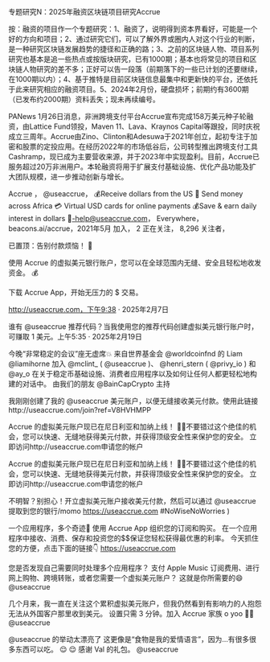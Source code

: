 专题研究N：2025年融资区块链项目研究Accrue

按：融资的项目作一个专题研究：1、融资了，说明得到资本界看好，可能是一个好的方向和项目；2、通过研究它们，可以了解外界或圈内人对这个行业的判断，是一种研究区块链发展趋势的捷径和正确的路；3、之前的区块链人物、项目系列研究也基本是追一些热点或按版块研究，已有1000期；基本也将常见的项目和区块链人物研究的差不多；正好可以告一段落（前期落下的一些已计划的还要继续，在1000期以内）；4、基于推特是目前区块链信息最集中和更新快的平台，还依托于此来研究相应的融资项目。5、2024年2月份，硬盘损坏；前期约有3600期（已发布约2000期）资料丢失；现未再续编号。

PANews 1月26日消息，非洲跨境支付平台Accrue宣布完成158万美元种子轮融资，由Lattice Fund领投，Maven 11、Lava、Kraynos Capital等跟投，同时庆祝成立三周年。Accrue由Zino、Clinton和Adesuwa于2021年创立，起初专注于加密和股票的定投应用。在经历2022年的市场低谷后，公司转型推出跨境支付工具Cashramp，现已成为主要营收来源，并于2023年中实现盈利。目前，Accrue已服务超过20万非洲用户。本轮融资将用于扩展支付基础设施、优化产品功能及扩大团队规模，进一步推动创新与增长。

Accrue
，
@useaccrue，
💰Receive dollars from the US 💸 Send money across Africa 💳 Virtual USD cards for online payments 💰Save & earn daily interest in dollars 💌-help@useaccrue.com，
Everywhere，beacons.ai/accrue，2021年5月 加入，
2 正在关注，
8,296 关注者，


已置顶：告别付款烦恼！ 👋

使用 Accrue 的虚拟美元银行账户，您可以在全球范围内无缝、安全且轻松地收发资金。 💰

下载 Accrue App，开始无压力的 $ 交易。

http://useaccrue.com，下午9:38 · 2025年2月7日

谁有
@useaccrue
推荐代码？当我使用您的推荐代码创建虚拟美元银行账户时，可赚取 1 美元。上午5:35 · 2025年2月19日

今晚“非常稳定的会议”座无虚席💥
来自世界基金会
@worldcoinfnd
的 Liam 
@liamihorne
加入
@mclint_
 ( 
@useaccrue
 )、 
@henri_stern
 ( 
@privy_io
 ) 和
@ay_o
在关于稳定币基础设施、消费者应用程序以及如何让任何人都更轻松地构建的对话中。
由我们的朋友
@BainCapCrypto
主持

我刚刚创建了我的
@useaccrue
美元账户，以便无缝接收美元付款。使用此链接http://useaccrue.com/join?ref=V8HVHMPP

Accrue 的虚拟美元账户现已在尼日利亚和加纳上线！ 🤩🥳不要错过这个绝佳的机会，您可以快速、无缝地获得美元付款，并获得顶级安全性来保护您的安全。
立即访问http://useaccrue.com申请您的帐户

Accrue 的虚拟美元账户现已在尼日利亚和加纳上线！ 🤩🥳不要错过这个绝佳的机会，您可以快速、无缝地获得美元付款，并获得顶级安全性来保护您的安全。
立即访问http://useaccrue.com申请您的帐户

不明智？别担心！开立虚拟美元账户接收美元付款，然后可以通过
@useaccrue
提取到您的银行/momo https://useaccrue.com #NoWiseNoWorries )

一个应用程序，多个奇迹🚀
使用 Accrue App 组织您的订阅和购买。
在一个应用程序中接收、消费、保存和投资您的$$保证您轻松获得最优惠的利率。
今天抓住您的方便，点击下面的链接👇
https://useaccrue.com

您是否发现自己需要同时处理多个应用程序？
支付 Apple Music 订阅费用、进行网上购物、跨境转账，或者您需要一个虚拟美元账户？
这就是你所需要的😄
@useaccrue

几个月来，我一直在关注这个累积虚拟美元账户，但我仍然看到有影响力的人抱怨无法从外国客户那里收到美元。
设置只需 3 分钟。加入 Accrue 家族 o yoo 🤣🤣 
@useaccrue

@useaccrue
的举动太漂亮了
这更像是“食物是我的爱情语言”，因为...有很多很多东西可以吃。 😌 😌
感谢 Val 的礼包。 
@useaccrue

